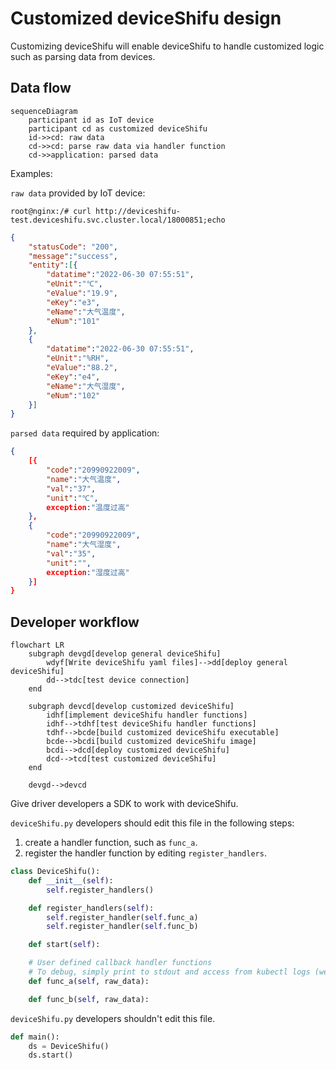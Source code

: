 # Customized deviceShifu design

Customizing deviceShifu will enable deviceShifu to handle customized logic such as parsing data from devices.

## Data flow

```mermaid
sequenceDiagram
    participant id as IoT device
    participant cd as customized deviceShifu
    id->>cd: raw data
    cd->>cd: parse raw data via handler function
    cd->>application: parsed data
```

Examples:

`raw data` provided by IoT device:

```
root@nginx:/# curl http://deviceshifu-test.deviceshifu.svc.cluster.local/18000851;echo
```

```json
{
    "statusCode": "200",
    "message":"success",
    "entity":[{
        "datatime":"2022-06-30 07:55:51",
        "eUnit":"℃",
        "eValue":"19.9",
        "eKey":"e3",
        "eName":"大气温度",
        "eNum":"101"
    },
    {
        "datatime":"2022-06-30 07:55:51",
        "eUnit":"%RH",
        "eValue":"88.2",
        "eKey":"e4",
        "eName":"大气湿度",
        "eNum":"102"
    }]
}
```

`parsed data` required by application:

```json
{
    [{
        "code":"20990922009",
        "name":"大气温度",
        "val":"37",
        "unit":"℃",
        exception:"温度过高"
    },
    {
        "code":"20990922009",
        "name":"大气湿度",
        "val":"35",
        "unit":"",
        exception:"湿度过高"
    }]
}
```

## Developer workflow

```mermaid
flowchart LR
    subgraph devgd[develop general deviceShifu]
        wdyf[Write deviceShifu yaml files]-->dd[deploy general deviceShifu]
        dd-->tdc[test device connection]
    end

    subgraph devcd[develop customized deviceShifu]
        idhf[implement deviceShifu handler functions]
        idhf-->tdhf[test deviceShifu handler functions]
        tdhf-->bcde[build customized deviceShifu executable]
        bcde-->bcdi[build customized deviceShifu image]
        bcdi-->dcd[deploy customized deviceShifu]
        dcd-->tcd[test customized deviceShifu]
    end

    devgd-->devcd
```


Give driver developers a SDK to work with deviceShifu.

`deviceShifu.py` developers should edit this file in the following steps:

1. create a handler function, such as `func_a`.
2. register the handler function by editing `register_handlers`.

```python
class DeviceShifu():
    def __init__(self):
        self.register_handlers()

    def register_handlers(self):
        self.register_handler(self.func_a)
        self.register_handler(self.func_b)

    def start(self):

    # User defined callback handler functions
    # To debug, simply print to stdout and access from kubectl logs (we should have shifuctl too!)
    def func_a(self, raw_data):

    def func_b(self, raw_data):
```

`deviceShifu.py` developers shouldn't edit this file.

```python
def main():
    ds = DeviceShifu()
    ds.start()
```
